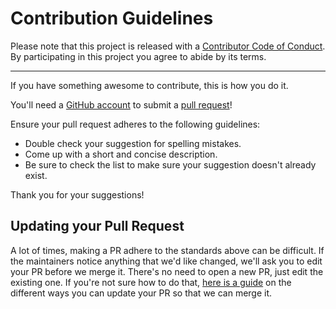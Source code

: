 # Contribution Guidelines

Please note that this project is released with a 
[Contributor Code of Conduct](code-of-conduct.md). By participating in this 
project you agree to abide by its terms.

---

If you have something awesome to contribute, this is how you do it.

You'll need a [GitHub account](https://github.com/join) to submit a [pull request](https://help.github.com/articles/using-pull-requests/)!

Ensure your pull request adheres to the following guidelines:

- Double check your suggestion for spelling mistakes.
- Come up with a short and concise description.
- Be sure to check the list to make sure your suggestion doesn't already exist.

Thank you for your suggestions!


## Updating your Pull Request

A lot of times, making a PR adhere to the standards above can be difficult.
If the maintainers notice anything that we'd like changed, we'll ask you to
edit your PR before we merge it. There's no need to open a new PR, just edit
the existing one. If you're not sure how to do that,
[here is a guide](https://github.com/RichardLitt/knowledge/blob/master/github/amending-a-commit-guide.md)
on the different ways you can update your PR so that we can merge it.
